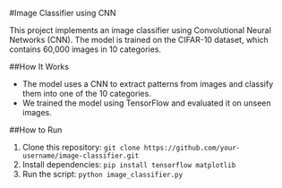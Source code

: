#Image Classifier using CNN

This project implements an image classifier using Convolutional Neural Networks (CNN). The model is trained on the CIFAR-10 dataset, which contains 60,000 images in 10 categories.

##How It Works
- The model uses a CNN to extract patterns from images and classify them into one of the 10 categories.
- We trained the model using TensorFlow and evaluated it on unseen images.

##How to Run
1. Clone this repository: `git clone https://github.com/your-username/image-classifier.git`
2. Install dependencies: `pip install tensorflow matplotlib`
3. Run the script: `python image_classifier.py`
